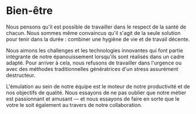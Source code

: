 # Bien-être

Nous pensons qu'il est possible de travailler dans le respect de la santé de chacun. Nous sommes même convaincus qu'il s'agit de la seule solution pour tenir dans la durée : combiner une hygiène de vie et de travail décente.

Nous aimons les challenges et les technologies innovantes qui font partie intégrante de notre épanouissement lorsqu'ils sont réalisés dans un cadre adapté. Pour arriver à cela, nous refusons de travailler dans l'urgence ou avec des méthodes traditionnelles génératrices d'un stress assurément destructeur.

L'émulation au sein de notre équipe est le moteur de notre productivité et de nos objectifs de qualité. Nous essayons de ne pas oublier que notre métier est passionnant et amusant — et nous essayons de faire en sorte que le votre le soit également au travers de notre collaboration.

